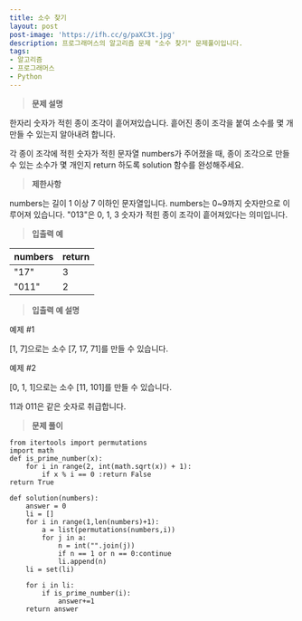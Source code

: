 ```yaml
---
title: 소수 찾기
layout: post
post-image: 'https://ifh.cc/g/paXC3t.jpg'
description: 프로그래머스의 알고리즘 문제 "소수 찾기" 문제풀이입니다.
tags:
- 알고리즘
- 프로그래머스
- Python
---
```



>**문제 설명**

한자리 숫자가 적힌 종이 조각이 흩어져있습니다. 흩어진 종이 조각을 붙여 소수를 몇 개 만들 수 있는지 알아내려 합니다.

각 종이 조각에 적힌 숫자가 적힌 문자열 numbers가 주어졌을 때, 종이 조각으로 만들 수 있는 소수가 몇 개인지 return 하도록 solution 함수를 완성해주세요.

>**제한사항**


numbers는 길이 1 이상 7 이하인 문자열입니다.
numbers는 0~9까지 숫자만으로 이루어져 있습니다.
"013"은 0, 1, 3 숫자가 적힌 종이 조각이 흩어져있다는 의미입니다.


>**입출력 예**

| numbers | return |
|--|--|
| "17" | 3 |
| "011" | 2 |

>**입출력 예 설명**

예제 #1

[1, 7]으로는 소수 [7, 17, 71]를 만들 수 있습니다.

예제 #2

[0, 1, 1]으로는 소수 [11, 101]를 만들 수 있습니다.


11과 011은 같은 숫자로 취급합니다.


>**문제 풀이**

    from itertools import permutations
    import math
    def is_prime_number(x):
        for i in range(2, int(math.sqrt(x)) + 1):
            if x % i == 0 :return False
    return True 

    def solution(numbers):
        answer = 0
        li = []
        for i in range(1,len(numbers)+1):
            a = list(permutations(numbers,i))
            for j in a:
                n = int("".join(j))
                if n == 1 or n == 0:continue
                li.append(n)
        li = set(li)
        
        for i in li:
            if is_prime_number(i):
                answer+=1   
        return answer



